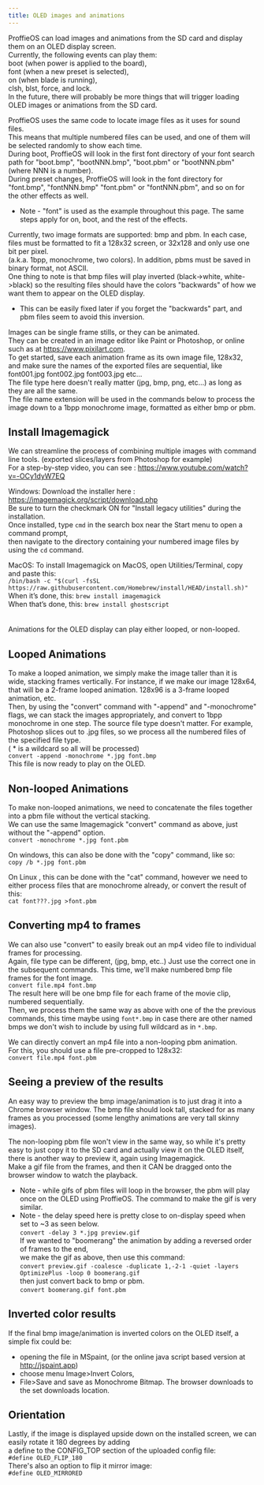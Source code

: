 ```yaml
---
title: OLED images and animations
---
```

ProffieOS can load images and animations from the SD card and display them on an OLED display screen.  
Currently, the following events can play them:  
boot (when power is applied to the board),  
font (when a new preset is selected),  
on (when blade is running),  
clsh, blst, force, and lock.  
In the future, there will probably be more things that will trigger loading OLED images or animations from the SD card.  
   
ProffieOS uses the same code to locate image files as it uses for sound files.  
This means that multiple numbered files can be used, and one of them will be selected randomly to show each time.  
During boot, ProffieOS will look in the first font directory of your font search path for "boot.bmp", "bootNNN.bmp", "boot.pbm" or "bootNNN.pbm" (where NNN is a number).  
During preset changes, ProffieOS will look in the font directory for "font.bmp", "fontNNN.bmp" "font.pbm" or "fontNNN.pbm", and so on for the other effects as well.
* Note - "font" is used as the example throughout this page. The same steps apply for on, boot, and the rest of the effects. 
 
Currently, two image formats are supported: bmp and pbm.  In each case, files must be formatted to fit a 128x32 screen, or 32x128 and only use one bit per pixel.  
(a.k.a. 1bpp, monochrome, two colors). In addition, pbms must be saved in binary format, not ASCII.  
One thing to note is that bmp files will play inverted (black->white, white->black) so the resulting files should have the colors "backwards" of how we want them to appear on the OLED display.  
* This can be easily fixed later if you forget the "backwards" part, and pbm files seem to avoid this inversion. 

Images can be single frame stills, or they can be animated.  
They can be created in an image editor like Paint or Photoshop, or online such as at https://www.pixilart.com.  
To get started, save each animation frame as its own image file, 128x32, and make sure the names of the exported files are sequential,   like  
font001.jpg font002.jpg font003.jpg etc...  
The file type here doesn't really matter (jpg, bmp, png, etc...) as long as they are all the same.  
The file name extension will be used in the commands below to process the image down to a 1bpp monochrome image, formatted as either bmp or pbm. 

## Install Imagemagick
We can streamline the process of combining multiple images with command line tools. (exported slices/layers from Photoshop for example)  
For a step-by-step video, you can see : https://www.youtube.com/watch?v=-OCy1dyW7EQ   
 
Windows: Download the installer here : https://imagemagick.org/script/download.php  
Be sure to turn the checkmark ON for "Install legacy utilities" during the installation.  
Once installed, type `cmd` in the search box near the Start menu to open a command prompt,  
then navigate to the directory containing your numbered image files by using the `cd` command.  

MacOS: To install Imagemagick on MacOS, open Utilities/Terminal, copy and paste this:  
`/bin/bash -c "$(curl -fsSL https://raw.githubusercontent.com/Homebrew/install/HEAD/install.sh)"`  
When it’s done, this: `brew install imagemagick`  
When that’s done, this: `brew install ghostscript`   
<br/>
<br/>
Animations for the OLED display can play either looped, or non-looped.  
## Looped Animations  
To make a looped animation, we simply make the image taller than it is wide, stacking frames vertically. For instance, if we make our image 128x64, that will be a 2-frame looped animation. 128x96 is a 3-frame looped animation, etc.  
Then, by using the "convert" command with "-append" and "-monochrome" flags, we can stack the images appropriately, and convert to 1bpp monochrome in one step. The source file type doesn't matter. For example, Photoshop slices out to .jpg files, so we process all the numbered files of the specified file type.  
( * is a wildcard so all will be processed)  
`convert -append -monochrome *.jpg font.bmp`  
This file is now ready to play on the OLED.  

   
## Non-looped Animations  
To make non-looped animations, we need to concatenate the files together into a pbm file without the vertical stacking.  
We can use the same Imagemagick "convert" command as above, just without the "-append" option.  
`convert -monochrome *.jpg font.pbm`

On windows, this can also be done with the "copy" command, like so:  
`copy /b *.jpg font.pbm `  

On Linux , this can be done with the "cat" command, however we need to either process files that are monochrome already, or convert the result of this:  
`cat font???.jpg >font.pbm`


## Converting mp4 to frames
We can also use "convert" to easily break out an mp4 video file to individual frames for processing.  
Again, file type can be different, (jpg, bmp, etc..) Just use the correct one in the subsequent commands.
This time, we'll make numbered bmp file frames for the font image.  
`convert file.mp4 font.bmp`  
The result here will be one bmp file for each frame of the movie clip, numbered sequentially.  
Then, we process them the same way as above with one of the the previous commands, this time maybe using `font*.bmp` in case there are other named bmps we don't wish to include by using full wildcard as in `*.bmp`.  
 
We can directly convert an mp4 file into a non-looping pbm animation.  
For this, you should use a file pre-cropped to 128x32:  
`convert file.mp4 font.pbm`

## Seeing a preview of the results 
An easy way to preview the bmp image/animation is to just drag it into a Chrome browser window.
The bmp file should look tall, stacked for as many frames as you processed (some lengthy animations are very tall skinny images).  
  
The non-looping pbm file won't view in the same way, so while it's pretty easy to just copy it to the SD card and actually view it on the OLED itself, there is another way to preview it, again using Imagemagick.  
Make a gif file from the frames, and then it CAN be dragged onto the browser window to watch the playback.  
* Note - while gifs of pbm files will loop in the browser, the pbm will play once on the OLED using ProffieOS.
The command to make the gif is very similar.  
* Note - the delay speed here is pretty close to on-display speed when set to ~3 as seen below.  
`convert -delay 3 *.jpg preview.gif`  
If we wanted to "boomerang" the animation by adding a reversed order of frames to the end,   
we make the gif as above, then use this command:  
`convert preview.gif -coalesce -duplicate 1,-2-1 -quiet -layers OptimizePlus -loop 0 boomerang.gif`  
then just convert back to bmp or pbm.  
 `convert boomerang.gif font.pbm`


## Inverted color results
If the final bmp image/animation is inverted colors on the OLED itself, a simple fix could be:  
- opening the file in MSpaint, (or the online java script based version at http://jspaint.app)  
- choose menu Image>Invert Colors,     
- File>Save and save as Monochrome Bitmap. The browser downloads to the set downloads location.  

## Orientation
Lastly, if the image is displayed upside down on the installed screen, we can easily rotate it 180 degrees by adding  
a define to the CONFIG_TOP section of the uploaded config file:  
`#define OLED_FLIP_180`  
There's also an option to flip it mirror image:  
`#define OLED_MIRRORED`
